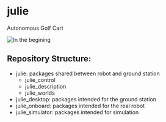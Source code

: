 # julie
Autonomous Golf Cart


<img src="https://lh3.googleusercontent.com/MvwfMAYVXaX9otwUUbFKh2jraYi37-30hZ9lbUEjS2g4g9SGZtdNV5J084xtEYyBVQNkEpB9PsUWowwRAB5gTJIRRjdur1r4dzHk0IoQXsPeqS5W_7KxnNky5Si4uuzQLb2J7UcA" alt="In the begining"/>


## Repository Structure:

* julie: packages shared between robot and ground station
	* julie_control
	* julie_description
	* julie_worlds
* julie_desktop: packages intended for the ground station
* julie_onboard: packages intended for the real robot
* julie_simulator: packages intended for simulation
